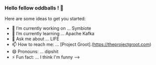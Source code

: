 ### Hello fellow oddballs ! 👋

Here are some ideas to get you started:

- 🔭 I’m currently working on ... Symbiote
- 🌱 I’m currently learning ... Apache Kafka
- 💬 Ask me about ... LIFE
- 📫 How to reach me: ... [Project Groot].(https://theprojectgroot.com)
- 😄 Pronouns: ... dipshit
- ⚡ Fun fact: ... I think I'm funny
-->

